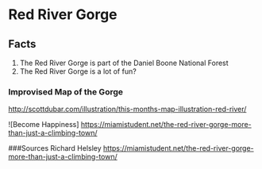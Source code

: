 # Red River Gorge

## Facts
1. The Red River Gorge is part of the Daniel Boone National Forest
2. The Red River Gorge is a lot of fun?

### Improvised Map of the Gorge
http://scottdubar.com/illustration/this-months-map-illustration-red-river/

![Become Happiness] https://miamistudent.net/the-red-river-gorge-more-than-just-a-climbing-town/

###Sources
Richard Helsley
https://miamistudent.net/the-red-river-gorge-more-than-just-a-climbing-town/